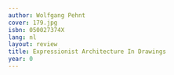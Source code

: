 ```yaml
---
author: Wolfgang Pehnt
cover: 179.jpg
isbn: 050027374X
lang: nl
layout: review
title: Expressionist Architecture In Drawings
year: 0
---
```

